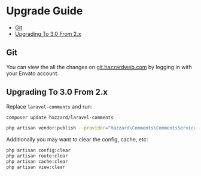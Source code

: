 # Upgrade Guide

- [Git](#git)
- [Upgrading To 3.0 From 2.x](#upgrading-to-30-from-2x)

## Git

You can view the all the changes on [git.hazzardweb.com](https://git.hazzardweb.com) by logging in with your Envato account.

## Upgrading To 3.0 From 2.x

Replace `laravel-comments` and run: 

```bash
composer update hazzard/laravel-comments

php artisan vendor:publish --provider="Hazzard\Comments\CommentsServiceProvider" --tag=public --force
```

Additionally you may want to clear the config, cache, etc:

```bash
php artisan config:clear
php artisan route:clear
php artisan cache:clear
php artisan view:clear
```
